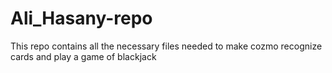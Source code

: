 # Ali_Hasany-repo
This repo contains all the necessary files needed to make cozmo recognize cards and play a game of blackjack
